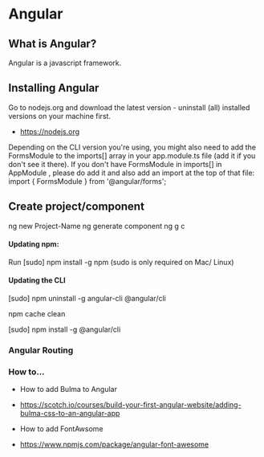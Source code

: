 # Angular 
## What is Angular?
Angular is a javascript framework.

## Installing Angular
Go to nodejs.org and download the latest version - uninstall (all) installed versions on your machine first.
- https://nodejs.org

Depending on the CLI version you're using, you might also need to add the FormsModule  to the imports[]  array in your app.module.ts  file (add it if you don't see it there). 
If you don't have FormsModule  in imports[]  in AppModule , please do add it and also add an import at the top of that file: import { FormsModule } from '@angular/forms'; 

## Create project/component
ng new Project-Name
ng generate component ng g c

#### Updating npm:
Run [sudo] npm install -g npm  (sudo  is only required on Mac/ Linux)

#### Updating the CLI

[sudo] npm uninstall -g angular-cli @angular/cli 

npm cache clean 

[sudo] npm install -g @angular/cli 

### Angular Routing


### How to...
- How to add Bulma to Angular
* https://scotch.io/courses/build-your-first-angular-website/adding-bulma-css-to-an-angular-app
- How to add FontAwsome
* https://www.npmjs.com/package/angular-font-awesome
